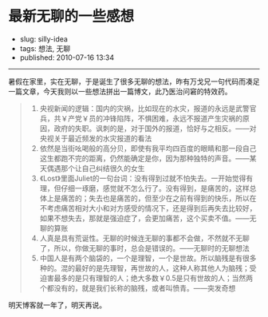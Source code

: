 # 最新无聊的一些感想

- slug: silly-idea
- tags: 想法, 无聊
- published: 2010-07-16 13:34

----------

暑假在家里，实在无聊，于是诞生了很多无聊的想法，昨有万戈兄一句代码而凑足一篇文章，今天我则以一些想法拼出一篇博文，此乃医治问窘的特效药。
> 1. 央视新闻的逻辑：国内的灾祸，比如现在的水灾，报道的永远是武警官兵，共￥产党￥员的冲锋陷阵，不惧困难，永远不报道产生灾祸的原因，政府的失职。讽刺的是，对于国外的报道，恰好与之相反。——对央视关于最近频发的水灾报道的看法
> 2. 依然是当街吆喝般的高分贝，即使有我平均四百度的眼睛和那一段自己这生都跑不完的距离，仍然能确定是你，因为那种独特的声音。——某天偶遇那个让自己纠结很久的女生
> 3. 《Lost》里面Juliet的一句台词：没有得到过就不怕失去。一开始觉得有理，但仔细一琢磨，感觉就不怎么行了。没有得到，是痛苦的，这样总体上是痛苦的；失去也是痛苦的，但至少在之前有得到的快乐，所以在不考虑痛苦相对大小和对方感受的情况下，还是得到后再失去比较好，如果不想失去，那就是强迫症了，会更加痛苦，这个买卖不值。——无聊的算账
> 4. 人真是具有荒诞性。无聊的时候连无聊的事都不会做，不然就不无聊了，所以，你做无聊的事时，总会是错误的。——无聊时的无聊想法
> 5. 中国人是有两个脑袋的，一个是理智，一个是世故。所以脑残是有很多种的。混的最好的是先理智，再世故的人，这种人称其他人为脑残；受迫害最多的是只有理智的人；绝大多数￥0.5是只有世故的人；当然两个都没有的，就是我们长称的脑残，或者叫愤青。——突发奇想

明天博客就一年了，明天再说。